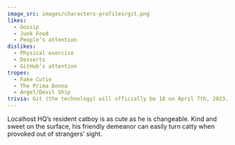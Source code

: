 ```yaml
---
image_src: images/characters-profiles/git.png
likes:
  - Gossip
  - Junk Food
  - People’s attention
dislikes:
  - Physical exercise
  - Desserts
  - GitHub’s attention
tropes:
  - Fake Cutie
  - The Prima Donna
  - Angel/Devil Ship
trivia: Git (the technology) will officially be 18 on April 7th, 2023. This equals 10010 years old in programming years.
---
```


Localhost HQ’s resident catboy is as cute as he is changeable. Kind and sweet on the surface, his friendly demeanor can easily turn catty when provoked out of strangers’ sight.
